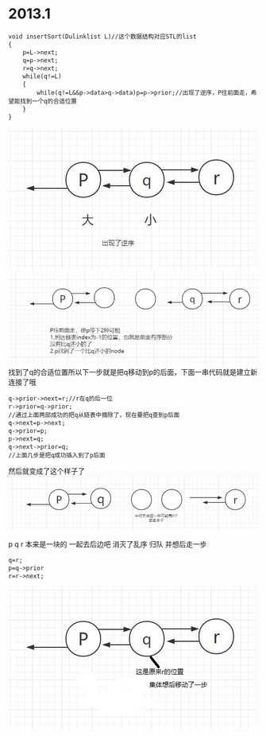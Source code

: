 2013.1
========
~~~
void insertSort(Dulinklist L)//这个数据结构对应STL的list
{
    p=L->next;
    q=p->next;
    r=q->next;
    while(q!=L)
    {
        while(q!=L&&p->data>q->data)p=p->prior;//出现了逆序，P往前面走，希望能找到一个q的合适位置
    }
}
~~~

<img src="https://github.com/wangqifan/bitcs/blob/master/2013/img/2013.1.1.JPG">
<img src="https://github.com/wangqifan/bitcs/blob/master/2013/img/2013.1.2.JPG">
找到了q的合适位置所以下一步就是把q移动到p的后面，下面一串代码就是建立新连接了哦



~~~
q->prior->next=r;//r在q的后一位
r->prior=q->prior;
//通过上面两部成功的把q从链表中摘除了，现在要把q查到p后面
q->next=p->next;
q->prior=p;
p->next=q;
q->next->prior=q;
//上面几步是把q成功插入到了p后面

~~~

然后就变成了这个样子了
<img src="https://github.com/wangqifan/bitcs/blob/master/2013/img/2013.1.3.JPG">


p q r 本来是一块的 一起去后边吧  消灭了乱序 归队 并想后走一步

~~~
q=r;
p=q->prior
r=r->next;
~~~

<img src="https://github.com/wangqifan/bitcs/blob/master/2013/img/2013.1.4.JPG">